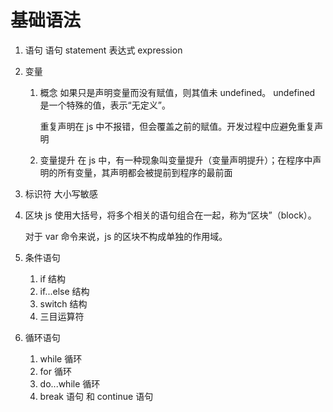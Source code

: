 # 基础语法

1. 语句
   语句 statement
   表达式 expression

2. 变量

   1. 概念
      如果只是声明变量而没有赋值，则其值未 undefined。
      undefined 是一个特殊的值，表示“无定义”。

      重复声明在 js 中不报错，但会覆盖之前的赋值。开发过程中应避免重复声明

   2. 变量提升
      在 js 中，有一种现象叫变量提升（变量声明提升）；在程序中声明的所有变量，其声明都会被提前到程序的最前面

3. 标识符
   大小写敏感

4. 区块
   js 使用大括号，将多个相关的语句组合在一起，称为“区块”（block）。

   对于 var 命令来说，js 的区块不构成单独的作用域。

5. 条件语句

   1. if 结构
   2. if...else 结构
   3. switch 结构
   4. 三目运算符

6. 循环语句
   1. while 循环
   2. for 循环
   3. do...while 循环
   4. break 语句 和 continue 语句
